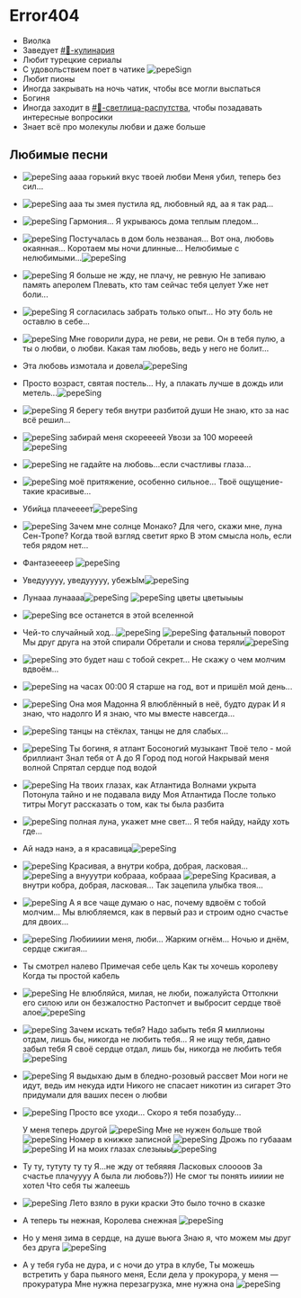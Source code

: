 # Error404

* Виолка
* Заведует [#🥗-кулинария](https://discord.com/channels/927554008263032832/938758843863801936)
* Любит турецкие сериалы
* С удовольствием поет в чатике ![pepeSign](https://cdn.discordapp.com/emojis/927672970997014608.webp?size=20&quality=lossless)
* Любит пионы
* Иногда закрывать на ночь чатик, чтобы все могли выспаться
* Богиня
* Иногда заходит в [#🔞-светлица-распутства](https://discord.com/channels/927554008263032832/928203416885399592), чтобы позадавать интересные вопросики
* Знает всё про молекулы любви и даже больше

## Любимые песни

* ![pepeSing](https://cdn.discordapp.com/emojis/927672970997014608.webp?size=20&quality=lossless)  аааа горький вкус твоей любви
  Меня убил, теперь без сил...

* ![pepeSing](https://cdn.discordapp.com/emojis/927672970997014608.webp?size=20&quality=lossless) ааа ты змея пустила яд, любовный яд, аа я так рад...

* ![pepeSing](https://cdn.discordapp.com/emojis/927672970997014608.webp?size=20&quality=lossless) Гармония...
  Я укрываюсь дома теплым пледом...

* ![pepeSing](https://cdn.discordapp.com/emojis/927672970997014608.webp?size=20&quality=lossless) Постучалась в дом боль незваная...
  Вот она, любовь окаянная...
  Коротаем мы ночи длинные...
  Нелюбимые с нелюбимыми...![pepeSing](https://cdn.discordapp.com/emojis/927672970997014608.webp?size=20&quality=lossless)

* ![pepeSing](https://cdn.discordapp.com/emojis/927672970997014608.webp?size=20&quality=lossless) Я больше не жду, не плачу, не ревную
  Не запиваю память аперолем
  Плевать, кто там сейчас тебя целует
  Уже нет боли...

* ![pepeSing](https://cdn.discordapp.com/emojis/927672970997014608.webp?size=20&quality=lossless) Я согласилась забрать только опыт...
  Но эту боль не оставлю в себе...

* ![pepeSing](https://cdn.discordapp.com/emojis/927672970997014608.webp?size=20&quality=lossless) Мне говорили дура, не реви, не реви.
  Он в тебя пулю, а ты о любви, о любви.
  Какая там любовь, ведь у него не болит...

* Эта любовь измотала и довела![pepeSing](https://cdn.discordapp.com/emojis/927672970997014608.webp?size=20&quality=lossless)
* Просто возраст, святая постель...
  Ну, а плакать лучше в дождь или метель...![pepeSing](https://cdn.discordapp.com/emojis/927672970997014608.webp?size=20&quality=lossless)

* ![pepeSing](https://cdn.discordapp.com/emojis/927672970997014608.webp?size=20&quality=lossless) Я берегу тебя внутри разбитой души
  Не знаю, кто за нас всё решил...

* ![pepeSing](https://cdn.discordapp.com/emojis/927672970997014608.webp?size=20&quality=lossless) забирай меня скореееей
  Увози за 100 морееей![pepeSing](https://cdn.discordapp.com/emojis/927672970997014608.webp?size=20&quality=lossless)

* ![pepeSing](https://cdn.discordapp.com/emojis/927672970997014608.webp?size=20&quality=lossless) не гадайте на любовь...если счастливы глаза...

* ![pepeSing](https://cdn.discordapp.com/emojis/927672970997014608.webp?size=20&quality=lossless) моё притяжение, особенно сильное...
  Твоё ощущение-такие красивые...

* Убийца плачеееет![pepeSing](https://cdn.discordapp.com/emojis/927672970997014608.webp?size=20&quality=lossless)

* ![pepeSing](https://cdn.discordapp.com/emojis/927672970997014608.webp?size=20&quality=lossless) Зачем мне солнце Монако?
  Для чего, скажи мне, луна Сен-Тропе?
  Когда твой взгляд светит ярко
  В этом смысла ноль, если тебя рядом нет…

* Фантазеееер ![pepeSing](https://cdn.discordapp.com/emojis/927672970997014608.webp?size=20&quality=lossless)

* Уведууууу, уведууууу, убежЫм![pepeSing](https://cdn.discordapp.com/emojis/927672970997014608.webp?size=20&quality=lossless)

* Лунааа лунаааа![pepeSing](https://cdn.discordapp.com/emojis/927672970997014608.webp?size=20&quality=lossless)
  ![pepeSing](https://cdn.discordapp.com/emojis/927672970997014608.webp?size=20&quality=lossless) цветы цветыыыы

* ![pepeSing](https://cdn.discordapp.com/emojis/927672970997014608.webp?size=20&quality=lossless) все останется в этой вселенной

* Чей-то случайный ход...![pepeSing](https://cdn.discordapp.com/emojis/927672970997014608.webp?size=20&quality=lossless)
  ![pepeSing](https://cdn.discordapp.com/emojis/927672970997014608.webp?size=20&quality=lossless) фатальный поворот
  Мы друг друга на этой спирали
  Обретали и снова теряли![pepeSing](https://cdn.discordapp.com/emojis/927672970997014608.webp?size=20&quality=lossless)

* ![pepeSing](https://cdn.discordapp.com/emojis/927672970997014608.webp?size=20&quality=lossless) это будет наш с тобой секрет...
  Не скажу о чем молчим вдвоём...

* ![pepeSing](https://cdn.discordapp.com/emojis/927672970997014608.webp?size=20&quality=lossless) на часах 00:00
  Я старше на год, вот и пришёл мой день...

* ![pepeSing](https://cdn.discordapp.com/emojis/927672970997014608.webp?size=20&quality=lossless) Она моя Мадонна
  Я влюблённый в неё, будто дурак
  И я знаю, что надолго
  И я знаю, что мы вместе навсегда...

* ![pepeSing](https://cdn.discordapp.com/emojis/927672970997014608.webp?size=20&quality=lossless) танцы на стёклах, танцы не для слабых...

* ![pepeSing](https://cdn.discordapp.com/emojis/927672970997014608.webp?size=20&quality=lossless) Ты богиня, я атлант
  Босоногий музыкант
  Твоё тело - мой бриллиант
  Знал тебя от А до Я
  Город под ногой
  Накрывай меня волной
  Спрятал сердце под водой

* ![pepeSing](https://cdn.discordapp.com/emojis/927672970997014608.webp?size=20&quality=lossless) На твоих глазах, как Атлантида
  Волнами укрыта
  Потонула тайно и не подавала виду
  Моя Атлантида
  После только титры
  Могут рассказать о том, как ты была разбита

* ![pepeSing](https://cdn.discordapp.com/emojis/927672970997014608.webp?size=20&quality=lossless)  полная луна, укажет мне свет...
  Я тебя найду, найду хоть где...

* Ай надэ нанэ, а я красавица![pepeSing](https://cdn.discordapp.com/emojis/927672970997014608.webp?size=20&quality=lossless)

* ![pepeSing](https://cdn.discordapp.com/emojis/927672970997014608.webp?size=20&quality=lossless) Красивая, а внутри кобра, добрая, ласковая...
  ![pepeSing](https://cdn.discordapp.com/emojis/927672970997014608.webp?size=20&quality=lossless) а внууутри кобрааа, кобрааа
  ![pepeSing](https://cdn.discordapp.com/emojis/927672970997014608.webp?size=20&quality=lossless) Красивая, а внутри кобра, добрая, ласковая...
  Так зацепила улыбка твоя...

* ![pepeSing](https://cdn.discordapp.com/emojis/927672970997014608.webp?size=20&quality=lossless) А я все чаще думаю о нас, почему вдвоём с тобой молчим...
  Мы влюбляемся, как в первый раз и строим одно счастье для двоих...

* ![pepeSing](https://cdn.discordapp.com/emojis/927672970997014608.webp?size=20&quality=lossless) Любиииии меня, люби...
  Жарким огнём...
  Ночью и днём, сердце сжигая...

* Ты смотрел налево
  Примечая себе цель
  Как ты хочешь королеву
  Когда ты простой кабель

* ![pepeSing](https://cdn.discordapp.com/emojis/927672970997014608.webp?size=20&quality=lossless) Не влюбляйся, милая, не люби, пожалуйста
  Оттолкни его силою или он безжалостно
  Растопчет и выбросит сердце твоё алое![pepeSing](https://cdn.discordapp.com/emojis/927672970997014608.webp?size=20&quality=lossless)

* ![pepeSing](https://cdn.discordapp.com/emojis/927672970997014608.webp?size=20&quality=lossless) Зачем искать тебя? Надо забыть тебя
  Я миллионы отдам, лишь бы, никогда не любить тебя...
  Я не ищу тебя, давно забыл тебя
  Я своё сердце отдал, лишь бы, никогда не любить тебя![pepeSing](https://cdn.discordapp.com/emojis/927672970997014608.webp?size=20&quality=lossless)

* ![pepeSing](https://cdn.discordapp.com/emojis/927672970997014608.webp?size=20&quality=lossless) Я выдыхаю дым в бледно-розовый рассвет
  Мои ноги не идут, ведь им некуда идти
  Никого не спасает никотин из сигарет
  Это придумали для ваших песен о любви
* ![pepeSing](https://cdn.discordapp.com/emojis/927672970997014608.webp?size=20&quality=lossless) Просто все уходи...
  Скоро я тебя позабуду...

  У меня теперь другой ![pepeSing](https://cdn.discordapp.com/emojis/927672970997014608.webp?size=20&quality=lossless)
  Мне не нужен больше твой ![pepeSing](https://cdn.discordapp.com/emojis/927672970997014608.webp?size=20&quality=lossless)
  Номер в книжке записной ![pepeSing](https://cdn.discordapp.com/emojis/927672970997014608.webp?size=20&quality=lossless)
  Дрожь по губааам![pepeSing](https://cdn.discordapp.com/emojis/927672970997014608.webp?size=20&quality=lossless)
  И на моих глазах слезыыы![pepeSing](https://cdn.discordapp.com/emojis/927672970997014608.webp?size=20&quality=lossless)

* Ту ту, тутуту ту ту
  Я...не жду от тебяяяя
  Ласковых слоооов
  За счастье плачуууу
  А была ли любовь?))
  Не смог ты понять иииии не хотел
  Что себя ты жалеешь

* ![pepeSing](https://cdn.discordapp.com/emojis/927672970997014608.webp?size=20&quality=lossless) Лето взяло в руки краски
  Это было точно в сказке

* А теперь ты нежная, Королева снежная ![pepeSing](https://cdn.discordapp.com/emojis/927672970997014608.webp?size=20&quality=lossless)

* Но у меня зима в сердце, на душе вьюга
  Знаю я, что можем мы друг без друга ![pepeSing](https://cdn.discordapp.com/emojis/927672970997014608.webp?size=20&quality=lossless)

* А у тебя губа не дура, и с ночи до утра в клубе,
  Ты можешь встретить у бара пьяного меня,
  Если дела у прокурора, у меня — прокуратура
  Мне нужна перезагрузка, мне нужна она ![pepeSing](https://cdn.discordapp.com/emojis/927672970997014608.webp?size=20&quality=lossless)
